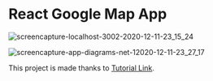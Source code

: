 # React Google Map App

![screencapture-localhost-3002-2020-12-11-23_15_24](https://user-images.githubusercontent.com/63557021/101960038-cc4cfd00-3c06-11eb-9ed8-3425b8383ccc.png)

![screencapture-app-diagrams-net-12020-12-11-23_27_17](https://user-images.githubusercontent.com/63557021/101960873-b3454b80-3c08-11eb-8bdf-568a3da47267.png)

This project is made thanks to [Tutorial Link](https://www.youtube.com/watch?v=Alz13kGluL8).
